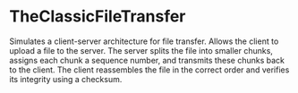 # TheClassicFileTransfer
Simulates a client-server architecture for file transfer. Allows the client to upload a file to the server. The server splits the file into smaller chunks, assigns each chunk a sequence number, and transmits these chunks back to the client. The client reassembles the file in the correct order and verifies its integrity using a checksum.
